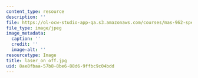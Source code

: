 ```yaml
---
content_type: resource
description: ''
file: https://ol-ocw-studio-app-qa.s3.amazonaws.com/courses/mas-962-special-topics-new-textiles-spring-2010/8ae8fbaa57b88be688d69ffbc9c04bdd_laser_on_off.jpg
file_type: image/jpeg
image_metadata:
  caption: ''
  credit: ''
  image-alt: ''
resourcetype: Image
title: laser_on_off.jpg
uid: 8ae8fbaa-57b8-8be6-88d6-9ffbc9c04bdd
---
```

